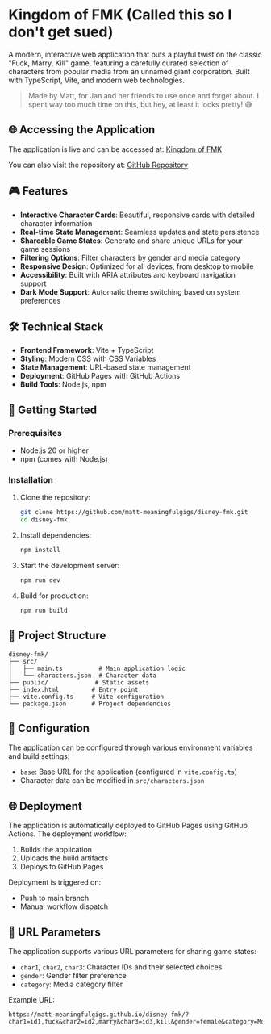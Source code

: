 # Kingdom of FMK (Called this so I don't get sued)

A modern, interactive web application that puts a playful twist on the classic "Fuck, Marry, Kill" game, featuring a carefully curated selection of characters from popular media from an unnamed giant corporation. Built with TypeScript, Vite, and modern web technologies.

> Made by Matt, for Jan and her friends to use once and forget about. I spent way too much time on this, but hey, at least it looks pretty! 😅

## 🌐 Accessing the Application

The application is live and can be accessed at: [Kingdom of FMK](https://matt-meaningfulgigs.github.io/disney-fmk/)

You can also visit the repository at: [GitHub Repository](https://github.com/matt-meaningfulgigs/disney-fmk)

## 🎮 Features

- **Interactive Character Cards**: Beautiful, responsive cards with detailed character information
- **Real-time State Management**: Seamless updates and state persistence
- **Shareable Game States**: Generate and share unique URLs for your game sessions
- **Filtering Options**: Filter characters by gender and media category
- **Responsive Design**: Optimized for all devices, from desktop to mobile
- **Accessibility**: Built with ARIA attributes and keyboard navigation support
- **Dark Mode Support**: Automatic theme switching based on system preferences

## 🛠️ Technical Stack

- **Frontend Framework**: Vite + TypeScript
- **Styling**: Modern CSS with CSS Variables
- **State Management**: URL-based state management
- **Deployment**: GitHub Pages with GitHub Actions
- **Build Tools**: Node.js, npm

## 🚀 Getting Started

### Prerequisites

- Node.js 20 or higher
- npm (comes with Node.js)

### Installation

1. Clone the repository:
   ```bash
   git clone https://github.com/matt-meaningfulgigs/disney-fmk.git
   cd disney-fmk
   ```

2. Install dependencies:
   ```bash
   npm install
   ```

3. Start the development server:
   ```bash
   npm run dev
   ```

4. Build for production:
   ```bash
   npm run build
   ```

## 🎨 Project Structure

```
disney-fmk/
├── src/
│   ├── main.ts          # Main application logic
│   └── characters.json  # Character data
├── public/             # Static assets
├── index.html         # Entry point
├── vite.config.ts     # Vite configuration
└── package.json       # Project dependencies
```

## 🔧 Configuration

The application can be configured through various environment variables and build settings:

- `base`: Base URL for the application (configured in `vite.config.ts`)
- Character data can be modified in `src/characters.json`

## 🌐 Deployment

The application is automatically deployed to GitHub Pages using GitHub Actions. The deployment workflow:

1. Builds the application
2. Uploads the build artifacts
3. Deploys to GitHub Pages

Deployment is triggered on:
- Push to main branch
- Manual workflow dispatch

## 📱 URL Parameters

The application supports various URL parameters for sharing game states:

- `char1`, `char2`, `char3`: Character IDs and their selected choices
- `gender`: Gender filter preference
- `category`: Media category filter

Example URL:
```
https://matt-meaningfulgigs.github.io/disney-fmk/?char1=id1,fuck&char2=id2,marry&char3=id3,kill&gender=female&category=Movies
```
